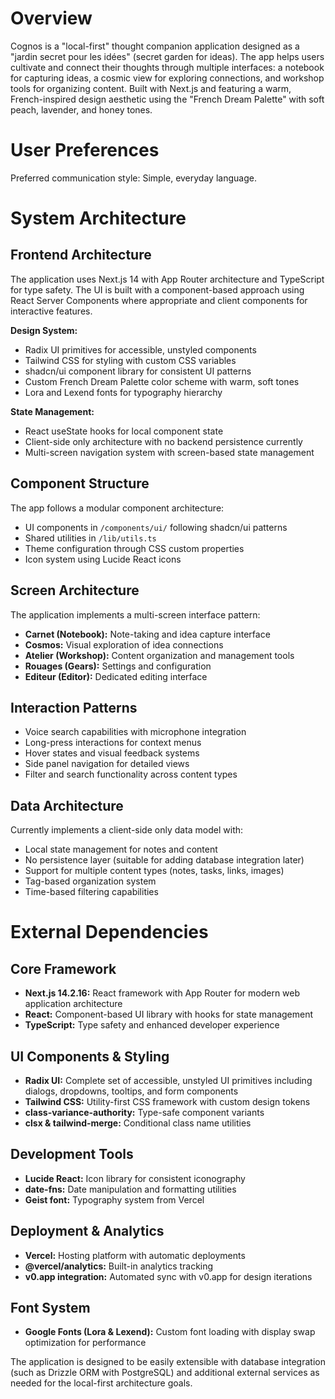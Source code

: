 # Overview

Cognos is a "local-first" thought companion application designed as a "jardin secret pour les idées" (secret garden for ideas). The app helps users cultivate and connect their thoughts through multiple interfaces: a notebook for capturing ideas, a cosmic view for exploring connections, and workshop tools for organizing content. Built with Next.js and featuring a warm, French-inspired design aesthetic using the "French Dream Palette" with soft peach, lavender, and honey tones.

# User Preferences

Preferred communication style: Simple, everyday language.

# System Architecture

## Frontend Architecture
The application uses Next.js 14 with App Router architecture and TypeScript for type safety. The UI is built with a component-based approach using React Server Components where appropriate and client components for interactive features.

**Design System:**
- Radix UI primitives for accessible, unstyled components
- Tailwind CSS for styling with custom CSS variables
- shadcn/ui component library for consistent UI patterns
- Custom French Dream Palette color scheme with warm, soft tones
- Lora and Lexend fonts for typography hierarchy

**State Management:**
- React useState hooks for local component state
- Client-side only architecture with no backend persistence currently
- Multi-screen navigation system with screen-based state management

## Component Structure
The app follows a modular component architecture:
- UI components in `/components/ui/` following shadcn/ui patterns
- Shared utilities in `/lib/utils.ts` 
- Theme configuration through CSS custom properties
- Icon system using Lucide React icons

## Screen Architecture
The application implements a multi-screen interface pattern:
- **Carnet (Notebook):** Note-taking and idea capture interface
- **Cosmos:** Visual exploration of idea connections
- **Atelier (Workshop):** Content organization and management tools
- **Rouages (Gears):** Settings and configuration
- **Editeur (Editor):** Dedicated editing interface

## Interaction Patterns
- Voice search capabilities with microphone integration
- Long-press interactions for context menus
- Hover states and visual feedback systems
- Side panel navigation for detailed views
- Filter and search functionality across content types

## Data Architecture
Currently implements a client-side only data model with:
- Local state management for notes and content
- No persistence layer (suitable for adding database integration later)
- Support for multiple content types (notes, tasks, links, images)
- Tag-based organization system
- Time-based filtering capabilities

# External Dependencies

## Core Framework
- **Next.js 14.2.16:** React framework with App Router for modern web application architecture
- **React:** Component-based UI library with hooks for state management
- **TypeScript:** Type safety and enhanced developer experience

## UI Components & Styling
- **Radix UI:** Complete set of accessible, unstyled UI primitives including dialogs, dropdowns, tooltips, and form components
- **Tailwind CSS:** Utility-first CSS framework with custom design tokens
- **class-variance-authority:** Type-safe component variants
- **clsx & tailwind-merge:** Conditional class name utilities

## Development Tools
- **Lucide React:** Icon library for consistent iconography
- **date-fns:** Date manipulation and formatting utilities
- **Geist font:** Typography system from Vercel

## Deployment & Analytics
- **Vercel:** Hosting platform with automatic deployments
- **@vercel/analytics:** Built-in analytics tracking
- **v0.app integration:** Automated sync with v0.app for design iterations

## Font System
- **Google Fonts (Lora & Lexend):** Custom font loading with display swap optimization for performance

The application is designed to be easily extensible with database integration (such as Drizzle ORM with PostgreSQL) and additional external services as needed for the local-first architecture goals.